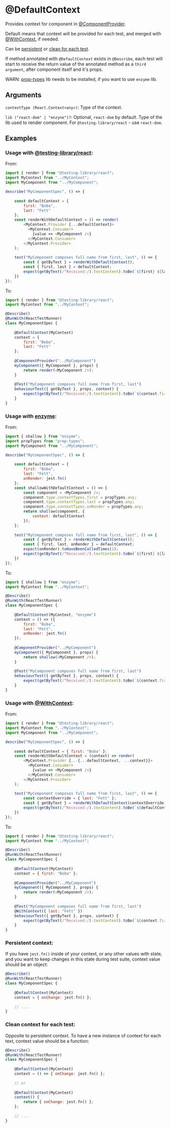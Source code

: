 # @DefaultContext

Provides context for component in [@ComponentProvider](react/ComponentProvider.md).

Default means that context will be provided for each test, and merged with [@WithContext](react/WithContext.md), if needed.

Can be [persistent](#persistent-context) or [clean for each test](#clean-context-for-each-test).

If method annotated with `@DefaultContext` exists in `@Describe`, each test will start to receive the return value of the annotated method as a `third argument`, after component itself and it's props.

WARN: [prop-types](https://www.npmjs.com/package/prop-types) lib needs to be installed, if you want to use `enzyme` lib.

## Arguments

`contextType (React.Context<any>)`: Type of the context.

`lib ("react-dom" | "enzyne")?`: Optional, `react-dom` by default. Type of the lib used to render component. For `@testing-library/react` - use `react-dom`.

## Examples

### Usage with [@testing-library/react](https://testing-library.com/docs/react-testing-library/intro):

From:

```javascript
import { render } from "@testing-library/react";
import MyContext from "../MyContext";
import MyComponent from "../MyComponent";

describe("MyComponentSpec", () => {
    
    const defaultContext = {
        first: "Boba",
        last: "Fett"
    };
    const renderWithDefaultContext = () => render(
        <MyContext.Provider {...defaultContext}>
          <MyContext.Consumer>
            {value => <MyComponent />}
          </MyContext.Consumer>
        </MyContext.Provider>
    );
    
    test("MyComponent composes full name from first, last", () => {
        const { getByText } = renderWithDefaultContext();
        const { first, last } = defaultContext;
        expect(getByText(/^Received:/).textContent).toBe(`${first} ${last}`);
    })
});
```

To:

```javascript
import { render } from "@testing-library/react";
import MyContext from "../MyContext";

@Describe()
@RunWith(ReactTestRunner)
class MyComponentSpec {
    
    @DefaultContext(MyContext)
    context = {
        first: "Boba",
        last: "Fett"
    };
    
    @ComponentProvider("../MyComponent")
    myComponent({ MyComponent }, props) {
        return render(<MyComponent />);
    }
    
    @Test("MyComponent composes full name from first, last")
    behaviourTest({ getByText }, props, context) {
        expect(getByText(/^Received:/).textContent).toBe(`${context.first} ${context.last}`);
    }
}
```

### Usage with  [enzyme](https://airbnb.io/enzyme/):

From:

```javascript
import { shallow } from "enzyme";
import propTypes from "prop-types";
import MyComponent from "../MyComponent";

describe("MyComponentSpec", () => {
    
    const defaultContext = {
        first: "Boba",
        last: "Fett",
        onRender: jest.fn()
    };
    const shallowWithDefaultContext = () => {
        const component = <MyComponent />;
        component.type.contextTypes.first = propTypes.any;
        component.type.contextTypes.last = propTypes.any;
        component.type.contextTypes.onRender = propTypes.any;
        return shallow(component, {
            context: defaultContext
        }); 
    };
    
    test("MyComponent composes full name from first, last", () => {
        const { getByText } = renderWithDefaultContext();
        const { first, last, onRender } = defaultContext;
        expect(onRender).toHaveBeenCalledTimes(1);
        expect(getByText(/^Received:/).textContent).toBe(`${first} ${last}`);
    })
});
```

To:

```javascript
import { shallow } from "enzyme";
import MyContext from "../MyContext";

@Describe()
@RunWith(ReactTestRunner)
class MyComponentSpec {
    
    @DefaultContext(MyContext, "enzyme")
    context = () => ({
        first: "Boba",
        last: "Fett",
        onRender: jest.fn()
    });
    
    @ComponentProvider("../MyComponent")
    myComponent({ MyComponent }, props) {
        return shallow(<MyComponent />);
    }
    
    @Test("MyComponent composes full name from first, last")
    behaviourTest({ getByText }, props, context) {
        expect(getByText(/^Received:/).textContent).toBe(`${context.first} ${context.last}`);
    }
}
```

### Usage with [@WithContext](react/WithContext.md):

From:

```javascript
import { render } from "@testing-library/react";
import MyContext from "../MyContext";
import MyComponent from "../MyComponent";

describe("MyComponentSpec", () => {
    
    const defaultContext = { first: "Boba" };
    const renderWithDefaultContext = (context) => render(
        <MyContext.Provider {...{...defaultContext, ...context}}>
          <MyContext.Consumer>
            {value => <MyComponent />}
          </MyContext.Consumer>
        </MyContext.Provider>
    );
    
    test("MyComponent composes full name from first, last", () => {
        const contextOverride = { last: "Fett" };
        const { getByText } = renderWithDefaultContext(contextOverride);
        expect(getByText(/^Received:/).textContent).toBe(`${defaultContext.first} ${contextOverride.last}`);
    })
});
```

To:

```javascript
import { render } from "@testing-library/react";
import MyContext from "../MyContext";

@Describe()
@RunWith(ReactTestRunner)
class MyComponentSpec {
    
    @DefaultContext(MyContext)
    context = { first: "Boba" };
    
    @ComponentProvider("../MyComponent")
    myComponent({ MyComponent }, props) {
        return render(<MyComponent />);
    }
    
    @Test("MyComponent composes full name from first, last")
    @WithContext({ last: "Fett" })
    behaviourTest({ getByText }, props, context) {
        expect(getByText(/^Received:/).textContent).toBe(`${context.first} ${context.last}`);
    }
}
```

### Persistent context:

If you have `jest.fn()` inside of your context, or any other values with state, and you want to keep changes in this state during test suite, context value should be an object:

```javascript
@Describe()
@RunWith(ReactTestRunner)
class MyComponentSpec {
    
    @DefaultContext(MyContext)
    context = { onChange: jest.fn() };
    
    // ....
}
```

### Clean context for each test:

Opposite to persistent context. To have a new instance of context for each text, context value should be a function:

```javascript
@Describe()
@RunWith(ReactTestRunner)
class MyComponentSpec {
    
    @DefaultContext(MyContext)
    context = () => { onChange: jest.fn() };
    
    // or
    
    @DefaultContext(MyContext)
    context() {
        return { onChange: jest.fn() };
    };
    
    // ....
}
```
